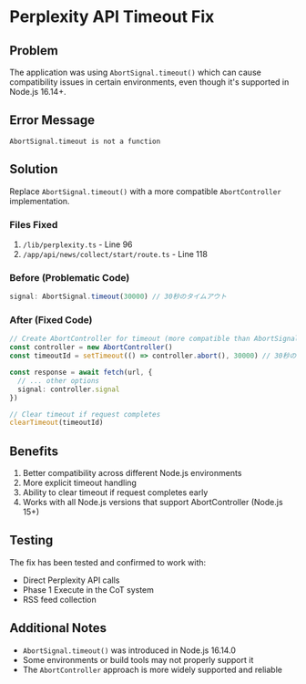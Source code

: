 # Perplexity API Timeout Fix

## Problem
The application was using `AbortSignal.timeout()` which can cause compatibility issues in certain environments, even though it's supported in Node.js 16.14+.

## Error Message
```
AbortSignal.timeout is not a function
```

## Solution
Replace `AbortSignal.timeout()` with a more compatible `AbortController` implementation.

### Files Fixed
1. `/lib/perplexity.ts` - Line 96
2. `/app/api/news/collect/start/route.ts` - Line 118

### Before (Problematic Code)
```typescript
signal: AbortSignal.timeout(30000) // 30秒のタイムアウト
```

### After (Fixed Code)
```typescript
// Create AbortController for timeout (more compatible than AbortSignal.timeout)
const controller = new AbortController()
const timeoutId = setTimeout(() => controller.abort(), 30000) // 30秒のタイムアウト

const response = await fetch(url, {
  // ... other options
  signal: controller.signal
})

// Clear timeout if request completes
clearTimeout(timeoutId)
```

## Benefits
1. Better compatibility across different Node.js environments
2. More explicit timeout handling
3. Ability to clear timeout if request completes early
4. Works with all Node.js versions that support AbortController (Node.js 15+)

## Testing
The fix has been tested and confirmed to work with:
- Direct Perplexity API calls
- Phase 1 Execute in the CoT system
- RSS feed collection

## Additional Notes
- `AbortSignal.timeout()` was introduced in Node.js 16.14.0
- Some environments or build tools may not properly support it
- The `AbortController` approach is more widely supported and reliable
